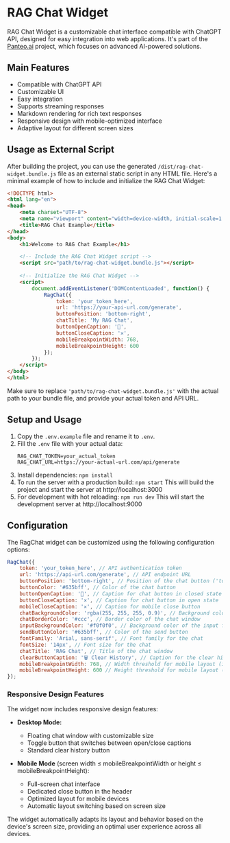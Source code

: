 # RAG Chat Widget

RAG Chat Widget is a customizable chat interface compatible with ChatGPT API, designed for easy integration into web applications. It's part of the [Panteo.ai](https://panteo.ai) project, which focuses on advanced AI-powered solutions.

## Main Features

- Compatible with ChatGPT API
- Customizable UI
- Easy integration
- Supports streaming responses
- Markdown rendering for rich text responses
- Responsive design with mobile-optimized interface
- Adaptive layout for different screen sizes

## Usage as External Script

After building the project, you can use the generated `/dist/rag-chat-widget.bundle.js` file as an external static script in any HTML file. Here's a minimal example of how to include and initialize the RAG Chat Widget:

```html
<!DOCTYPE html>
<html lang="en">
<head>
    <meta charset="UTF-8">
    <meta name="viewport" content="width=device-width, initial-scale=1.0">
    <title>RAG Chat Example</title>
</head>
<body>
    <h1>Welcome to RAG Chat Example</h1>

    <!-- Include the RAG Chat Widget script -->
    <script src="path/to/rag-chat-widget.bundle.js"></script>
    
    <!-- Initialize the RAG Chat Widget -->
    <script>
        document.addEventListener('DOMContentLoaded', function() {
            RagChat({
                token: 'your_token_here',
                url: 'https://your-api-url.com/generate',
                buttonPosition: 'bottom-right',
                chatTitle: 'My RAG Chat',
                buttonOpenCaption: '💬',
                buttonCloseCaption: '✕',
                mobileBreakpointWidth: 768,
                mobileBreakpointHeight: 600
            });
        });
    </script>
</body>
</html>
```

Make sure to replace `'path/to/rag-chat-widget.bundle.js'` with the actual path to your bundle file, and provide your actual token and API URL.

## Setup and Usage

1. Copy the `.env.example` file and rename it to `.env`.
2. Fill the `.env` file with your actual data:
   ```
   RAG_CHAT_TOKEN=your_actual_token
   RAG_CHAT_URL=https://your-actual-url.com/api/generate
   ```
3. Install dependencies: `npm install`
4. To run the server with a production build: `npm start`
   This will build the project and start the server at http://localhost:3000
5. For development with hot reloading: `npm run dev`
   This will start the development server at http://localhost:9000

## Configuration

The RagChat widget can be customized using the following configuration options:

```javascript
RagChat({
    token: 'your_token_here', // API authentication token
    url: 'https://api-url.com/generate', // API endpoint URL
    buttonPosition: 'bottom-right', // Position of the chat button ('top-left', 'top-right', 'bottom-left', 'bottom-right')
    buttonColor: '#635bff', // Color of the chat button
    buttonOpenCaption: '💬', // Caption for chat button in closed state
    buttonCloseCaption: '✕', // Caption for chat button in open state
    mobileCloseCaption: '✕', // Caption for mobile close button
    chatBackgroundColor: 'rgba(255, 255, 255, 0.9)', // Background color of the chat window
    chatBorderColor: '#ccc', // Border color of the chat window
    inputBackgroundColor: '#f0f0f0', // Background color of the input field
    sendButtonColor: '#635bff', // Color of the send button
    fontFamily: 'Arial, sans-serif', // Font family for the chat
    fontSize: '14px', // Font size for the chat
    chatTitle: 'RAG Chat', // Title of the chat window
    clearButtonCaption: '🗑️ Clear History', // Caption for the clear history button
    mobileBreakpointWidth: 768, // Width threshold for mobile layout (in pixels)
    mobileBreakpointHeight: 600 // Height threshold for mobile layout (in pixels)
});
```

### Responsive Design Features

The widget now includes responsive design features:

- **Desktop Mode:**
  - Floating chat window with customizable size
  - Toggle button that switches between open/close captions
  - Standard clear history button

- **Mobile Mode** (screen width ≤ mobileBreakpointWidth or height ≤ mobileBreakpointHeight):
  - Full-screen chat interface
  - Dedicated close button in the header
  - Optimized layout for mobile devices
  - Automatic layout switching based on screen size

The widget automatically adapts its layout and behavior based on the device's screen size, providing an optimal user experience across all devices.